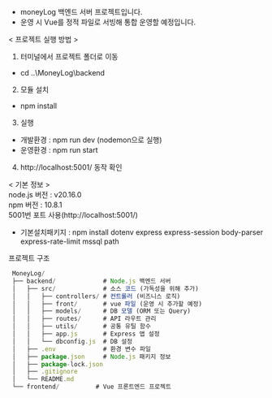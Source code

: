 * moneyLog 백엔드 서버 프로젝트입니다.
* 운영 시 Vue를 정적 파일로 서빙해 통합 운영할 예정입니다.

< 프로젝트 실행 방법 ><br>
1. 터미널에서 프로젝트 폴더로 이동 
- cd ..\MoneyLog\backend
2. 모듈 설치 
- npm install
3. 실행 
  * 개발환경 : npm run dev (nodemon으로 실행)
  * 운영환경 : npm run start 
4. http://localhost:5001/ 동작 확인 

< 기본 정보 ><br>
node.js 버전 : v20.16.0<br>
npm 버전 : 10.8.1<br>
5001번 포트 사용(http://localhost:5001/)<br>

* 기본설치패키지 : npm install dotenv express express-session body-parser express-rate-limit mssql path

프로젝트 구조<br>
```js
 MoneyLog/
 ├── backend/             # Node.js 백엔드 서버
 │   ├── src/             # 소스 코드 (가독성을 위해 추가)
 │   │   ├── controllers/ # 컨트롤러 (비즈니스 로직)
 │   │   ├── front/       # vue 파일 (운영 시 추가할 예정)
 │   │   ├── models/      # DB 모델 (ORM 또는 Query)
 │   │   ├── routes/      # API 라우트 관리
 │   │   ├── utils/       # 공통 유틸 함수
 │   │   ├── app.js       # Express 앱 설정
 │   │   └── dbconfig.js  # DB 설정
 │   ├── .env             # 환경 변수 파일
 │   ├── package.json     # Node.js 패키지 정보
 │   ├── package-lock.json
 │   ├── .gitignore
 │   └── README.md
 └── frontend/          # Vue 프론트엔드 프로젝트
```